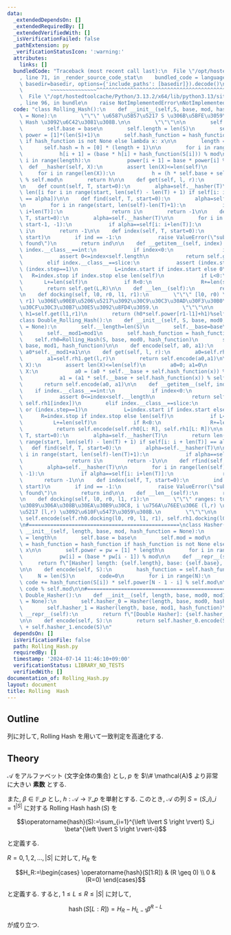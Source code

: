 ```yaml
---
data:
  _extendedDependsOn: []
  _extendedRequiredBy: []
  _extendedVerifiedWith: []
  _isVerificationFailed: false
  _pathExtension: py
  _verificationStatusIcon: ':warning:'
  attributes:
    links: []
  bundledCode: "Traceback (most recent call last):\n  File \"/opt/hostedtoolcache/Python/3.13.2/x64/lib/python3.13/site-packages/onlinejudge_verify/documentation/build.py\"\
    , line 71, in _render_source_code_stat\n    bundled_code = language.bundle(stat.path,\
    \ basedir=basedir, options={'include_paths': [basedir]}).decode()\n          \
    \         ~~~~~~~~~~~~~~~^^^^^^^^^^^^^^^^^^^^^^^^^^^^^^^^^^^^^^^^^^^^^^^^^^^^^^^^^^^^^^^^^^\n\
    \  File \"/opt/hostedtoolcache/Python/3.13.2/x64/lib/python3.13/site-packages/onlinejudge_verify/languages/python.py\"\
    , line 96, in bundle\n    raise NotImplementedError\nNotImplementedError\n"
  code: "class Rolling_Hash():\n    def __init__(self,S, base, mod, hash_function\
    \ = None):\n        \"\"\" \u6587\u5B57\u5217 S \u306B\u5BFE\u3059\u308B Rolling\
    \ Hash \u3092\u6C42\u3081\u308B.\n\n        \"\"\"\n\n        self.mod = mod\n\
    \        self.base = base\n        self.length = len(S)\n        self.power =\
    \ power = [1]*(len(S)+1)\n        self.hash_function = hash_function = hash_function\
    \ if hash_function is not None else lambda x: x\n\n        length = len(S)\n \
    \       self.hash = h = [0] * (length + 1)\n\n        for i in range(length):\n\
    \            h[i + 1] = (base * h[i] + hash_function(S[i])) % mod\n\n        for\
    \ i in range(length):\n            power[i + 1] = base * power[i] % mod\n\n  \
    \  def __hasher(self, X):\n        assert len(X)<=len(self)\n        h=0\n   \
    \     for i in range(len(X)):\n            h = (h * self.base + self.hash_function(X[i]))\
    \ % self.mod\n        return h\n\n    def get(self, l, r):\n        return (self.hash[r]-self.hash[l]*self.power[r-l])%self.mod\n\
    \n    def count(self, T, start=0):\n        alpha=self.__hasher(T)\n        return\
    \ len([i for i in range(start, len(self) - len(T) + 1) if self[i: i + len(T)]\
    \ == alpha])\n\n    def find(self, T, start=0):\n        alpha=self.__hasher(T)\n\
    \n        for i in range(start, len(self)-len(T)+1):\n            if alpha==self[i:\
    \ i+len(T)]:\n                return i\n        return -1\n\n    def rfind(self,\
    \ T, start=0):\n        alpha=self.__hasher(T)\n\n        for i in range(len(self)-len(T),\
    \ start-1, -1):\n            if alpha==self[i: i+len(T)]:\n                return\
    \ i\n        return -1\n\n    def index(self, T, start=0):\n        ind = self.find(T,\
    \ start)\n        if ind == -1:\n            raise ValueError(\"substring not\
    \ found\")\n        return ind\n\n    def __getitem__(self, index):\n        if\
    \ index.__class__==int:\n            if index<0:\n                index+=self.length\n\
    \            assert 0<=index<self.length\n            return self.get(index, index+1)\n\
    \        elif index.__class__==slice:\n            assert (index.step==None) or\
    \ (index.step==1)\n            L=index.start if index.start else 0\n         \
    \   R=index.stop if index.stop else len(self)\n            if L<0:\n         \
    \       L+=len(self)\n            if R<0:\n                R+=len(self)\n    \
    \        return self.get(L,R)\n\n    def __len__(self):\n        return self.length\n\
    \n    def docking(self, l0, r0, l1, r1):\n        \"\"\" [l0, r0) \u3068 [l1,\
    \ r1) \u306E\u90E8\u5206\u5217\u3092\u30C9\u30C3\u30AD\u30F3\u30B0\u3057\u305F\
    \u30CF\u30C3\u30B7\u30E5\u3092\u8FD4\u3059.\n        \"\"\"\n\n        h0=self.get(l0,r0);\
    \ h1=self.get(l1,r1)\n        return (h0*self.power[r1-l1]+h1)%self.mod\n\n#=================================================\n\
    class Double_Rolling_Hash():\n    def __init__(self, S, base, mod0, mod1, hash_function\
    \ = None):\n        self.__length=len(S)\n        self.__base=base\n        self.__mod0=mod0\n\
    \        self.__mod1=mod1\n        self.hash_function = hash_function\n\n    \
    \    self.rh0=Rolling_Hash(S, base, mod0, hash_function)\n        self.rh1=Rolling_Hash(S,\
    \ base, mod1, hash_function)\n\n    def encode(self, a0, a1):\n        return\
    \ a0*self.__mod1+a1\n\n    def get(self, l, r):\n        a0=self.rh0.get(l,r)\n\
    \        a1=self.rh1.get(l,r)\n        return self.encode(a0,a1)\n\n    def __hasher(self,\
    \ X):\n        assert len(X)<=len(self)\n        a0=0; a1=0\n        for x in\
    \ X:\n            a0 = (a0 * self.__base + self.hash_function(x)) % self.__mod0\n\
    \            a1 = (a1 * self.__base + self.hash_function(x)) % self.__mod1\n \
    \       return self.encode(a0, a1)\n\n    def __getitem__(self, index):\n    \
    \    if index.__class__==int:\n            if index<0:\n                index+=self.__length\n\
    \            assert 0<=index<self.__length\n            return self.encode(self.rh0[index],\
    \ self.rh1[index])\n        elif index.__class__==slice:\n            assert (index.step==None)\
    \ or (index.step==1)\n            L=index.start if index.start else 0\n      \
    \      R=index.stop if index.stop else len(self)\n            if L<0:\n      \
    \          L+=len(self)\n            if R<0:\n                R+=len(self)\n \
    \           return self.encode(self.rh0[L: R], self.rh1[L: R])\n\n    def count(self,\
    \ T, start=0):\n        alpha=self.__hasher(T)\n        return len([i for i in\
    \ range(start, len(self) - len(T) + 1) if self[i: i + len(T)] == alpha])\n\n \
    \   def find(self, T, start=0):\n        alpha=self.__hasher(T)\n\n        for\
    \ i in range(start, len(self)-len(T)+1):\n            if alpha==self[i: i+len(T)]:\n\
    \                return i\n        return -1\n\n    def rfind(self, T, start=0):\n\
    \        alpha=self.__hasher(T)\n\n        for i in range(len(self)-len(T), start-1,\
    \ -1):\n            if alpha==self[i: i+len(T)]:\n                return i\n \
    \       return -1\n\n    def index(self, T, start=0):\n        ind = self.find(T,\
    \ start)\n        if ind == -1:\n            raise ValueError(\"substring not\
    \ found\")\n        return ind\n\n    def __len__(self):\n        return self.__length\n\
    \n    def docking(self, l0, r0, l1, r1):\n        \"\"\" ranges: tuple (l,r) \u304B\
    \u3089\u306A\u308B\u30EA\u30B9\u30C8, i \u756A\u76EE\u306E (l,r) \u306F\u90E8\u5206\
    \u5217 [l,r) \u3092\u610F\u5473\u3059\u308B.\n        \"\"\"\n\n        return\
    \ self.encode(self.rh0.docking(l0, r0, l1, r1), self.rh1.docking(l0, r0, l1, r1))\n\
    \n#=================================================\nclass Hasher():\n    def\
    \ __init__(self, length, base, mod, hash_function = None):\n        self.length\
    \ = length\n        self.base = base\n        self.mod = mod\n        self.hash_function\
    \ = hash_function = hash_function if hash_function is not None else lambda x:\
    \ x\n\n        self.power = pw = [1] * length\n        for i in range(1, length):\n\
    \            pw[i] = (base * pw[i - 1]) % mod\n\n    def __repr__(self):\n   \
    \     return f\"[Hasher] length: {self.length}, base: {self.base}, mod: {self.mod}\"\
    \n\n    def encode(self, S):\n        hash_function = self.hash_function\n   \
    \     N = len(S)\n        code=0\n        for i in range(N):\n               \
    \ code += hash_function(S[i]) * self.power[N - 1 - i] % self.mod\n\n        return\
    \ code % self.mod\n\n#=================================================\nclass\
    \ Double_Hasher():\n    def __init__(self, length, base, mod0, mod1, hash_function\
    \ = None):\n        self.hasher_0 = Hasher(length, base, mod0, hash_function)\n\
    \        self.hasher_1 = Hasher(length, base, mod1, hash_function)\n\n    def\
    \ __repr__(self):\n        return f\"[Double Hasher]: {self.hasher_0}, {self.hasher_1}\"\
    \n\n    def encode(self, S):\n        return self.hasher_0.encode(S) * self.hasher_1.mod\
    \ + self.hasher_1.encode(S)\n"
  dependsOn: []
  isVerificationFile: false
  path: Rolling_Hash.py
  requiredBy: []
  timestamp: '2024-07-14 11:46:10+09:00'
  verificationStatus: LIBRARY_NO_TESTS
  verifiedWith: []
documentation_of: Rolling_Hash.py
layout: document
title: Rolling  Hash
---
```


## Outline

列に対して, Rolling Hash を用いて一致判定を高速化する.

## Theory

$\mathcal{A}$ をアルファベット (文字全体の集合) とし, $p$ を $\\# \mathcal{A}$ より非常に大きい **素数** とする.

また, $\beta \in \mathbb{F}\_p$ とし, $h: \mathcal{A} \to \mathbb{F}\_p$ を単射とする. このとき, $\mathcal{A}$ の列 $S=(S\_i)\_{i=1}^{\left \lvert S \right \rvert}$ に対する Rolling Hash $\operatorname{hash}(S)$ を

$$\operatorname{hash}(S):=\sum_{i=1}^{\left \lvert S \right \rvert} S_i \beta^{\left \lvert S \right \rvert-i}$$

と定義する.

$R=0,1,2, \dots, \lvert S \rvert$ に対して, $H_R$ を

$$H_R:=\begin{cases} \operatorname{hash}(S[1:R]) & (R \geq 0) \\ 0 & (R=0) \end{cases}$$

と定義する. すると, $1 \leq L \leq R \leq \lvert S \rvert$ に対して,

$$\operatorname{hash}(S[L:R])=H_R-H_{L-1}\beta^{R-L}$$

が成り立つ.
